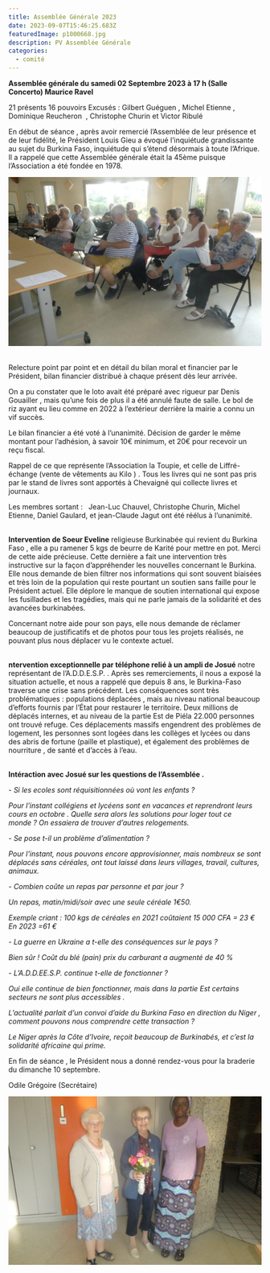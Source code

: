 ```yaml
---
title: Assemblée Générale 2023
date: 2023-09-07T15:46:25.683Z
featuredImage: p1000668.jpg
description: PV Assemblée Générale
categories:
  - comité
---
```

**Assemblée générale du samedi 02 Septembre 2023 à 17 h (Salle Concerto) Maurice Ravel**

21 présents 16 pouvoirs Excusés : Gilbert Guéguen , Michel Etienne , Dominique Reucheron  , Christophe Churin et Victor Ribulé

En début de séance , après avoir remercié l’Assemblée de leur présence et de leur fidélité, le Président Louis Gieu a évoqué l’inquiétude grandissante au sujet du Burkina Faso, inquiétude qui s’étend désormais à toute l’Afrique. Il a rappelé que cette Assemblée générale était la 45ème puisque l’Association a été fondée en 1978.

![](p1000670.jpg)

\
Relecture point par point et en détail du bilan moral et financier par le Président, bilan financier distribué à chaque présent dès leur arrivée.

On a pu constater que le loto avait été préparé avec rigueur par Denis Gouailler , mais qu’une fois de plus il a été annulé faute de salle. Le bol de riz ayant eu lieu comme en 2022 à l’extérieur derrière la mairie a connu un vif succès.

Le bilan financier a été voté à l’unanimité. Décision de garder le même montant pour l’adhésion, à savoir 10€ minimum, et 20€ pour recevoir un reçu fiscal.

Rappel de ce que représente l’Association la Toupie, et celle de Liffré-échange (vente de vêtements au Kilo ) . Tous les livres qui ne sont pas pris par le stand de livres sont apportés à Chevaigné qui collecte livres et journaux.

Les membres sortant :   Jean-Luc Chauvel, Christophe Churin, Michel Etienne, Daniel Gaulard, et jean-Claude Jagut ont été réélus à l’unanimité.

\
**Intervention de Soeur Eveline** religieuse Burkinabée qui revient du Burkina Faso , elle a pu ramener 5 kgs de beurre de Karité pour mettre en pot. Merci de cette aide précieuse. Cette dernière a fait une intervention très instructive sur la façon d’appréhender les nouvelles concernant le Burkina. Elle nous demande de bien filtrer nos informations qui sont souvent biaisées et très loin de la population qui reste pourtant un soutien sans faille pour le Président actuel. Elle déplore le manque de soutien international qui expose les fusillades et les tragédies, mais qui ne parle jamais de la solidarité et des avancées burkinabées.

Concernant notre aide pour son pays, elle nous demande de réclamer beaucoup de justificatifs et de photos pour tous les projets réalisés, ne pouvant plus nous déplacer vu le contexte actuel.

\
**ntervention exceptionnelle par téléphone relié à un ampli de Josué** notre représentant de l’A.D.D.E.S.P. . Après ses remerciements, il nous a exposé la situation actuelle, et nous a rappelé que depuis 8 ans, le Burkina-Faso traverse une crise sans précédent. Les conséquences sont très problématiques : populations déplacées , mais au niveau national beaucoup d’efforts fournis par l’État pour restaurer le territoire. Deux millions de déplacés internes, et au niveau de la partie Est de Piéla 22.000 personnes ont trouvé refuge. Ces déplacements massifs engendrent des problèmes de logement, les personnes sont logées dans les collèges et lycées ou dans des abris de fortune (paille et plastique), et également des problèmes de nourriture , de santé et d’accès à l’eau.

\
**Intéraction avec Josué sur les questions de l’Assemblée .**

\- *Si les ecoles sont réquisitionnées où vont les enfants ?*

*Pour l’instant collégiens et lycéens sont en vacances et reprendront leurs cours en octobre . Quelle sera alors les solutions pour loger tout ce monde ? On essaiera de trouver d’autres relogements.*

*\- Se pose t-il un problème d’alimentation ?*

*Pour l’instant, nous pouvons encore approvisionner, mais nombreux se sont déplacés sans céréales, ont tout laissé dans leurs villages, travail, cultures, animaux.*

*\- Combien coûte un repas par personne et par jour ?*

*Un repas, matin/midi/soir avec une seule céréale 1€50.*

*Exemple criant : 100 kgs de céréales en 2021 coûtaient 15 000 CFA = 23 € En 2023 =61 €*

*\- La guerre en Ukraine a t-elle des conséquences sur le pays ?*

*Bien sûr ! Coût du blé (pain) prix du carburant a augmenté de 40 %*

\- *L’A.D.D.EE.S.P. continue t-elle de fonctionner ?*

*Oui elle continue de bien fonctionner, mais dans la partie Est certains secteurs ne sont plus accessibles .*

*L’actualité parlait d’un convoi d’aide du Burkina Faso en direction du Niger , comment pouvons nous comprendre cette transaction ?*

*Le Niger après la Côte d’Ivoire, reçoit beaucoup de Burkinabés, et c’est la solidarité africaine qui prime.*

En fin de séance , le Président nous a donné rendez-vous pour la braderie du dimanche 10 septembre.

Odile Grégoire (Secrétaire)



![](p1000671.jpg)